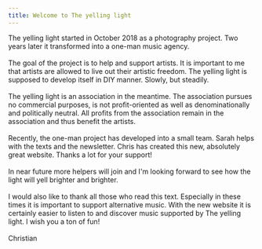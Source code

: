 ```yaml
---
title: Welcome to The yelling light
---
```

The yelling light started in October 2018 as a photography project. Two years later it transformed into a one-man music agency. \
\
The goal of the project is to help and support artists. It is important to me that artists are allowed to live out their artistic freedom. The yelling light is supposed to develop itself in DIY manner. Slowly, but steadily.\
\
The yelling light is an association in the meantime. The association pursues no commercial purposes, is not profit-oriented as well as denominationally and politically neutral. All profits from the association remain in the association and thus benefit the artists.\
\
Recently, the one-man project has developed into a small team. Sarah helps with the texts and the newsletter. Chris has created this new, absolutely great website. Thanks a lot for your support!\
\
In near future more helpers will join and I'm looking forward to see how the light will yell brighter and brighter.\
\
I would also like to thank all those who read this text. Especially in these times it is important to support alternative music. With the new website it is certainly easier to listen to and discover music supported by The yelling light. I wish you a ton of fun!\
\
Christian